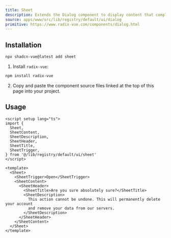 ```yaml
---
title: Sheet
description: Extends the Dialog component to display content that complements the main content of the screen.
source: apps/www/src/lib/registry/default/ui/dialog 
primitive: https://www.radix-vue.com/components/dialog.html
---
```


<ComponentPreview name="SheetDemo" /> 


## Installation

```bash
npx shadcn-vue@latest add sheet
```

<ManualInstall>

1. Install `radix-vue`:

```bash
npm install radix-vue
```

2. Copy and paste the component source files linked at the top of this page into your project.
</ManualInstall>

## Usage

```vue
<script setup lang="ts">
import {
  Sheet,
  SheetContent,
  SheetDescription,
  SheetHeader,
  SheetTitle,
  SheetTrigger,
} from '@/lib/registry/default/ui/sheet'
</script>

<template>
  <Sheet>
    <SheetTrigger>Open</SheetTrigger>
    <SheetContent>
      <SheetHeader>
        <SheetTitle>Are you sure absolutely sure?</SheetTitle>
        <SheetDescription>
          This action cannot be undone. This will permanently delete your account
          and remove your data from our servers.
        </SheetDescription>
      </SheetHeader>
    </SheetContent>
  </Sheet>
</template>
```